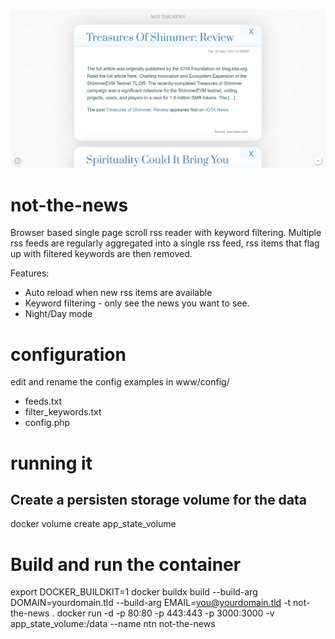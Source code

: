 ![image](screenshot.jpg)

# not-the-news
Browser based single page scroll rss reader with keyword filtering.
Multiple rss feeds are regularly aggregated into a single rss feed, rss items that flag up with filtered keywords are then removed.

Features:
- Auto reload when new rss items are available
- Keyword filtering - only see the news you want to see.
- Night/Day mode

# configuration

edit and rename the config examples in
www/config/
- feeds.txt
- filter_keywords.txt
- config.php

# running it

## Create a persisten storage volume for the data
docker volume create app_state_volume

# Build and run the container
export DOCKER_BUILDKIT=1
docker buildx build --build-arg DOMAIN=yourdomain.tld --build-arg EMAIL=you@yourdomain.tld -t not-the-news .
docker run -d -p 80:80 -p 443:443 -p 3000:3000 -v app_state_volume:/data --name ntn not-the-news
